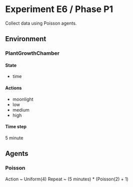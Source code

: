 # Experiment E6 / Phase P1

Collect data using Poisson agents.

## Environment
### PlantGrowthChamber
#### State
  - time

#### Actions
  - moonlight
  - low
  - medium
  - high

#### Time step
5 minute

## Agents
### Poisson
Action ~ Uniform(4)
Repeat ~ (5 minutes) * (Poisson(2) + 1)
